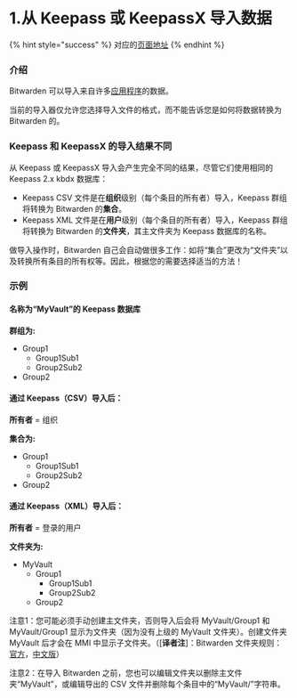 # 1.从 Keepass 或 KeepassX 导入数据

{% hint style="success" %}
对应的[页面地址](https://github.com/dani-garcia/bitwarden_rs/wiki/Importing-data-from-Keepass-or-KeepassX)
{% endhint %}

### 介绍

Bitwarden 可以导入来自许多[应用程序](https://help.bitwarden.com/article/import-data/)的数据。

当前的导入器仅允许您选择导入文件的格式，而不能告诉您是如何将数据转换为 Bitwarden 的。

### Keepass 和 KeepassX 的导入结果不同

从 Keepass 或 KeepassX 导入会产生完全不同的结果，尽管它们使用相同的 Keepass 2.x kbdx 数据库：

* Keepass CSV 文件是在**组织**级别（每个条目的所有者）导入，Keepass 群组将转换为 Bitwarden 的**集合**。
* Keepass XML 文件是在**用户**级别（每个条目的所有者）导入，Keepass 群组将转换为 Bitwarden 的**文件夹**，其主文件夹为 Keepass 数据库的名称。

做导入操作时，Bitwarden 自己会自动做很多工作：如将“集合”更改为“文件夹”以及转换所有条目的所有权等。因此，根据您的需要选择适当的方法！

### 示例

#### 名称为“MyVault”的 Keepass 数据库

**群组为:**

* Group1
  * Group1Sub1
  * Group2Sub2
* Group2

#### 通过 Keepass（CSV）导入后：

**所有者** = 组织

**集合为:**

* Group1
  * Group1Sub1
  * Group2Sub2
* Group2

#### 通过 Keepass（XML）导入后：

**所有者** = 登录的用户

**文件夹为:**

* MyVault
  * Group1
    * Group1Sub1
    * Group2Sub2
  * Group2

注意1：您可能必须手动创建主文件夹，否则导入后会将 MyVault/Group1 和 MyVault/Group1 显示为文件夹（因为没有上级的 MyVault 文件夹）。创建文件夹 MyVault 后才会在 MMI 中显示子文件夹。（\[**译者注**\]：Bitwarden 文件夹规则：[官方](https://help.bitwarden.com/article/folders/)，[中文版](https://bitwardenhelp.ppgg.in/categories/features/organizing-your-vault-with-folders)）

注意2：在导入 Bitwarden 之前，您也可以编辑文件夹以删除主文件夹“MyVault”，或编辑导出的 CSV 文件并删除每个条目中的“MyVault/”字符串。  


